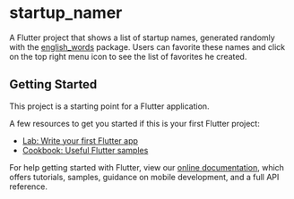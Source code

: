 # startup_namer

A Flutter project that shows a list of startup names, generated randomly with the [english_words](https://flutter.dev/docs/get-started/codelab) package. Users can favorite these names and click on the top right menu icon to see the list of favorites he created.

## Getting Started

This project is a starting point for a Flutter application.

A few resources to get you started if this is your first Flutter project:

- [Lab: Write your first Flutter app](https://flutter.dev/docs/get-started/codelab)
- [Cookbook: Useful Flutter samples](https://flutter.dev/docs/cookbook)

For help getting started with Flutter, view our
[online documentation](https://flutter.dev/docs), which offers tutorials,
samples, guidance on mobile development, and a full API reference.
